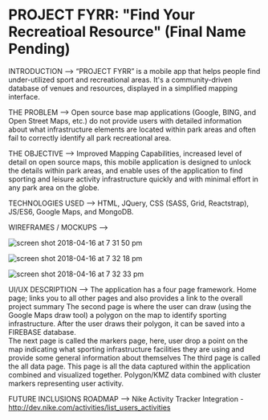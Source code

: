 # PROJECT FYRR: "Find Your Recreatioal Resource" (Final Name Pending)

INTRODUCTION -->
“PROJECT FYRR” is a mobile app that helps people find under-utilized sport and recreational areas.  It's a community-driven database of venues and resources, displayed in a simplified mapping interface. 

THE PROBLEM -->
Open source base map applications (Google, BING, and Open Street Maps, etc.) do not provide users with detailed information about what infrastructure elements are located within park areas and often fail to correctly identify all park recreational area.

THE OBJECTIVE -->
Improved Mapping Capabilities, increased level of detail on open source maps, this mobile application is designed to unlock the details within park areas, and enable uses of the application to find sporting and leisure activity infrastructure quickly and with minimal effort in any park area on the globe.

TECHNOLOGIES USED -->
HTML, JQuery, CSS (SASS, Grid, Reactstrap), JS/ES6, Google Maps, and MongoDB. 

 WIREFRAMES / MOCKUPS -->

![screen shot 2018-04-16 at 7 31 50 pm](https://user-images.githubusercontent.com/9308094/38840538-34cbe0ea-41ae-11e8-9098-cd224b96a96a.png)

![screen shot 2018-04-16 at 7 32 18 pm](https://user-images.githubusercontent.com/9308094/38840569-5aa2ada8-41ae-11e8-908a-1e8f0129a82a.png)

![screen shot 2018-04-16 at 7 32 33 pm](https://user-images.githubusercontent.com/9308094/38840594-7eba8aee-41ae-11e8-8198-478d88a0f301.png)

UI/UX DESCRIPTION -->
The application has a four page framework.
Home page; links you to all other pages and also provides a link to the overall project summary
The second page is where the user can draw (using the Google Maps draw tool) a polygon on the map to identify sporting infrastructure.  After the user draws their polygon, it can be saved into a FIREBASE database.  
The next page is called the markers page, here, user drop a point on the map indicating what sporting infrastructure facilities they are using and provide some general information about themselves
The third page is called the all data page.  This page is all the data captured within the application combined and visualized together.  Polygon/KMZ data combined with cluster markers representing user activity.  

FUTURE INCLUSIONS ROADMAP -->
Nike Activity Tracker Integration - http://dev.nike.com/activities/list_users_activities
